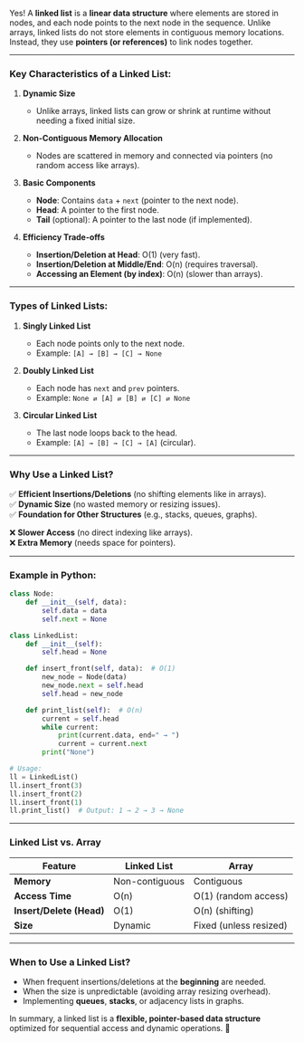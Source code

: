 Yes! A **linked list** is a **linear data structure** where elements are stored in nodes, and each node points to the next node in the sequence. Unlike arrays, linked lists do not store elements in contiguous memory locations. Instead, they use **pointers (or references)** to link nodes together.

---

### **Key Characteristics of a Linked List:**
1. **Dynamic Size**  
   - Unlike arrays, linked lists can grow or shrink at runtime without needing a fixed initial size.

2. **Non-Contiguous Memory Allocation**  
   - Nodes are scattered in memory and connected via pointers (no random access like arrays).

3. **Basic Components**  
   - **Node**: Contains `data` + `next` (pointer to the next node).  
   - **Head**: A pointer to the first node.  
   - **Tail** (optional): A pointer to the last node (if implemented).

4. **Efficiency Trade-offs**  
   - **Insertion/Deletion at Head**: O(1) (very fast).  
   - **Insertion/Deletion at Middle/End**: O(n) (requires traversal).  
   - **Accessing an Element (by index)**: O(n) (slower than arrays).

---

### **Types of Linked Lists:**
1. **Singly Linked List**  
   - Each node points only to the next node.  
   - Example: `[A] → [B] → [C] → None`

2. **Doubly Linked List**  
   - Each node has `next` and `prev` pointers.  
   - Example: `None ⇄ [A] ⇄ [B] ⇄ [C] ⇄ None`

3. **Circular Linked List**  
   - The last node loops back to the head.  
   - Example: `[A] → [B] → [C] → [A]` (circular).

---

### **Why Use a Linked List?**
✅ **Efficient Insertions/Deletions** (no shifting elements like in arrays).  
✅ **Dynamic Size** (no wasted memory or resizing issues).  
✅ **Foundation for Other Structures** (e.g., stacks, queues, graphs).  

❌ **Slower Access** (no direct indexing like arrays).  
❌ **Extra Memory** (needs space for pointers).  

---

### **Example in Python:**
```python
class Node:
    def __init__(self, data):
        self.data = data
        self.next = None

class LinkedList:
    def __init__(self):
        self.head = None

    def insert_front(self, data):  # O(1)
        new_node = Node(data)
        new_node.next = self.head
        self.head = new_node

    def print_list(self):  # O(n)
        current = self.head
        while current:
            print(current.data, end=" → ")
            current = current.next
        print("None")

# Usage:
ll = LinkedList()
ll.insert_front(3)
ll.insert_front(2)
ll.insert_front(1)
ll.print_list()  # Output: 1 → 2 → 3 → None
```

---

### **Linked List vs. Array**
| Feature          | Linked List      | Array           |
|------------------|------------------|-----------------|
| **Memory**       | Non-contiguous   | Contiguous      |
| **Access Time**  | O(n)             | O(1) (random access) |
| **Insert/Delete (Head)** | O(1) | O(n) (shifting) |
| **Size**         | Dynamic          | Fixed (unless resized) |

---

### **When to Use a Linked List?**
- When frequent insertions/deletions at the **beginning** are needed.  
- When the size is unpredictable (avoiding array resizing overhead).  
- Implementing **queues**, **stacks**, or adjacency lists in graphs.  

In summary, a linked list is a **flexible, pointer-based data structure** optimized for sequential access and dynamic operations. 🚀